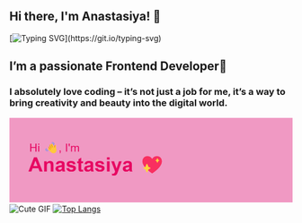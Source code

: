 ## Hi there,  I'm Anastasiya! 👋

<!--
**nastushka-15/nastushka-15** is a ✨ _special_ ✨ repository because its `README.md` (this file) appears on your GitHub profile.

Here are some ideas to get you started:

- 🔭 I’m currently working on ...
- 🌱 I’m currently learning ...
- 👯 I’m looking to collaborate on ...
- 🤔 I’m looking for help with ...
- 💬 Ask me about ...
- 📫 How to reach me: ...
- 😄 Pronouns: ...
- ⚡ Fun fact: ...
-->
[![Typing SVG](https://readme-typing-svg.herokuapp.com?size=24&width=600&lines=Welcome+To+Anastasiya's+Github+Profile..)](https://git.io/typing-svg)


## I’m a passionate Frontend Developer💖
### I absolutely love coding – it’s not just a job for me, it’s a way to bring creativity and beauty into the digital world. 

![Coding Girl](header.png)
![Cute GIF](https://media.giphy.com/media/l2JehprESZg2WACn6/giphy.gif)
[![Top Langs](https://github-readme-stats.vercel.app/api/top-langs/?username=nastushka-15&layout=compact)](https://github.com/nastushka-15/github-readme-stats)
